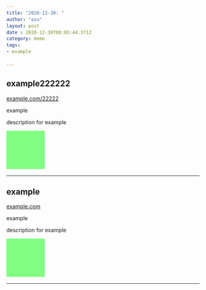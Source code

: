```yaml
---
title: "2020-12-30: "
author: "azu"
layout: post
date : 2020-12-30T08:05:44.371Z
category: memo
tags:
- example

---
```

<!-- generated by hubmemo -->
## example222222
[example.com/22222](https://example.com/22222 "example222222")
<p class="item-tags"><span class="item-tag">example</span></p>

description for example

![](https://raw.githubusercontent.com/azu/hubmemo-sandbox/master/data/2020/12/img/img.png)

----
## example
[example.com](https://example.com "example")
<p class="item-tags"><span class="item-tag">example</span></p>

description for example

![](https://raw.githubusercontent.com/azu/hubmemo-sandbox/master/data/2020/12/img/img.png)

----
